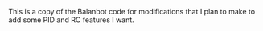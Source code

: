 This is a copy of the Balanbot code for modifications that I plan to make to add some PID and RC features I want.
